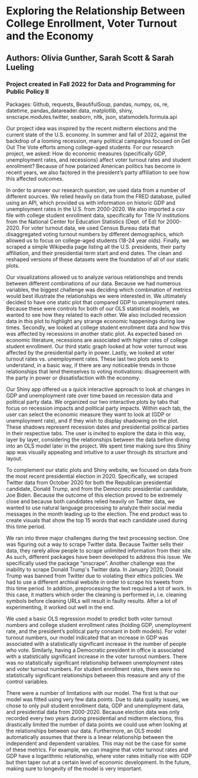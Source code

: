 # Exploring the Relationship Between College Enrollment, Voter Turnout and the Economy

## Authors: Olivia Gunther, Sarah Scott & Sarah Lueling

### Project created in Fall 2022 for Data and Programming for Public Policy II

Packages: Github, requests, BeautifulSoup, pandas, numpy, os, re, datetime, pandas_datareader.data, matplotlib, shiny, snscrape.modules.twitter, seaborn, nltk, json, statsmodels.formula.api

Our project idea was inspired by the recent midterm elections and the current state of the U.S. economy. 
In summer and fall of 2022, against the backdrop of a looming recession,
many political campaigns focused on Get Out The Vote efforts among college-aged students. 
For our research project, we asked: How do economic measures (specifically GDP,
unemployment rates, and recessions) affect voter turnout rates and student enrollment?
Because of how polarized American politics has become in recent years, we also
factored in the president’s party affiliation to see how this affected outcomes. 

In order to answer our research question, we used data from a number of different sources.
We relied heavily on data from the FRED database, pulled using an API, which provided us
with information on historic GDP and unemployment rates in the U.S. from 2000-2020. We 
also imported a csv file with college student enrollment data, specifically for Title IV
institutions from the National Center for Education Statistics (Dept. of Ed) for 2000-2020.
For voter turnout data, we used Census Bureau data that disaggregated voting turnout numbers
by different demographics, which allowed us to focus on college-aged students (18-24 year olds).
Finally, we scraped a simple Wikipedia page listing all the U.S. presidents, their party affiliation,
and their presidential term start and end dates. The clean and reshaped versions of these datasets
were the foundation of all of our static plots. 

Our visualizations allowed us to analyze various relationships and trends between 
different combinations of our data. Because we had numerous variables, the biggest
challenge was deciding which combination of metrics would best illustrate the relationships
we were interested in. We ultimately decided to have one static plot that compared GDP to 
unemployment rates. Because these were controls for both of our OLS statistical models, we 
wanted to see how they related to each other. We also included recession data in this plot 
to highlight any strange economic happenings during low times. Secondly, we looked at college 
student enrollment data and how this was affected by recessions in another static plot. As 
expected based on economic literature, recessions are associated with higher rates of college 
student enrollment. Our third static graph looked at how voter turnout was affected by the 
presidential party in power. Lastly, we looked at voter turnout rates vs. unemployment rates. 
These last two plots seek to understand, in a basic way, if there are any noticeable trends in 
those relationships that lend themselves to voting motivations: disagreement with the party in 
power or dissatisfaction with the economy.
	
Our Shiny app offered us a quick interactive approach to look at changes in GDP and unemployment 
rate over time based on recession data and political party data. We organized our two interactive 
plots by tabs that focus on recession impacts and political party impacts. Within each tab, the 
user can select the economic measure they want to look at (GDP or unemployment rate), and if 
they wish to display shadowing on the plot. These shadows represent recession dates and 
presidential political parties in their respective tabs. The user is invited to explore the 
data in this way, layer by layer, considering the relationships between the data before diving 
into an OLS model later in the project. We spent time making sure this Shiny app was visually 
appealing and intuitive to a user through its structure and layout.

To complement our static plots and Shiny website, we focused on data from the most 
recent presidential election in 2020. Specifically, we scraped Twitter data from 
October 2020 for both the Republican presidential candidate, Donald Trump, and from the 
Democratic presidential candidate, Joe Biden. Because the outcome of this election proved 
to be extremely close and because both candidates relied heavily on Twitter data, we wanted 
to use natural language processing to analyze their social media messages in the month leading up 
to the election. The end product was to create visuals that show the top 15 words that each candidate 
used during this time period. 

We ran into three major challenges during the text processing section. One was figuring 
out a way to scrape Twitter data. Because Twitter sells their data, they rarely allow 
people to scrape unlimited information from their site. As such, different packages have 
been developed to address this issue. We specifically used the package “snscrape”. Another 
challenge was the inability to scrape Donald Trump's Twitter data. In January 2020, Donald Trump 
was banned from Twitter due to violating their ethics policies. We had to use a different archival 
website in order to scrape his tweets from this time period. In addition, preprocessing the text 
required a lot of work. In this case, it matters which order the cleaning is performed in, 
i.e. cleaning symbols before cleaning URLs will result in faulty results. 
After a lot of experimenting, it worked out well in the end.

We used a basic OLS regression model to predict both voter turnout numbers 
and college student enrollment rates (holding GDP, unemployment rate, and 
the president’s political party constant in both models). For voter turnout numbers, 
our model indicated that an increase in GDP was associated with a statistically significant 
increase in the number of people who vote. Similarly, having a Democratic president in office 
is associated with a statistically significant increase in the voter turnout numbers. 
There was no statistically significant relationship between unemployment rates and voter turnout numbers. 
For student enrollment rates, there were no statistically significant relationships between 
this measure and any of the control variables. 

There were a number of limitations with our model. The first is that our model was 
fitted using very few data points. Due to data quality issues, we chose to only pull 
student enrollment data, GDP and unemployment data, and presidential data from 2000-2020. 
Because election data was only recorded every two years during presidential and midterm elections, 
this drastically limited the number of data points we could use when looking at the relationships 
between our data. Furthermore, an OLS model automatically assumes that there is a linear relationship 
between the independent and dependent variables. This may not be the case for some of these metrics. 
For example, we can imagine that voter turnout rates and GDP have a logarithmic relationship, where 
voter rates initially rise with GDP but then taper out at a certain level of economic development. 
In the future, making sure to  longevity of the model is very important. 


